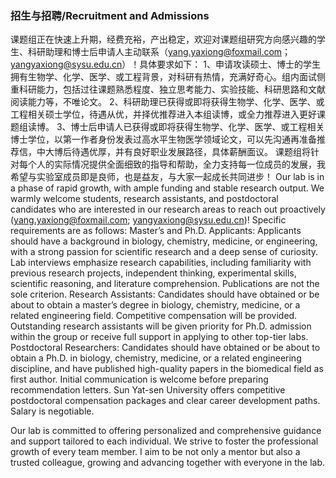 ### **招生与招聘/Recruitment and Admissions**  
课题组正在快速上升期，经费充裕，产出稳定，欢迎对课题组研究方向感兴趣的学生、科研助理和博士后申请人主动联系（yang.yaxiong@foxmail.com；yangyaxiong@sysu.edu.cn）！具体要求如下：
1、申请攻读硕士、博士的学生拥有生物学、化学、医学、或工程背景，对科研有热情，充满好奇心。组内面试侧重科研能力，包括过往课题熟悉程度、独立思考能力、实验技能、科研思路和文献阅读能力等，不唯论文。
2、科研助理已获得或即将获得生物学、化学、医学、或工程相关硕士学位，待遇从优，并择优推荐进入本组读博，或全力推荐进入更好课题组读博。
3、博士后申请人已获得或即将获得生物学、化学、医学、或工程相关博士学位，以第一作者身份发表过高水平生物医学领域论文，可以先沟通再准备推荐信，中大博后待遇优厚，并有良好职业发展路径，具体薪酬面议。
课题组将针对每个人的实际情况提供全面细致的指导和帮助，全力支持每一位成员的发展，我希望与实验室成员即是良师，也是益友，与大家一起成长共同进步！
Our lab is in a phase of rapid growth, with ample funding and stable research output. We warmly welcome students, research assistants, and postdoctoral candidates who are interested in our research areas to reach out proactively (yang.yaxiong@foxmail.com; yangyaxiong@sysu.edu.cn)! Specific requirements are as follows:
Master’s and Ph.D. Applicants:
Applicants should have a background in biology, chemistry, medicine, or engineering, with a strong passion for scientific research and a deep sense of curiosity. Lab interviews emphasize research capabilities, including familiarity with previous research projects, independent thinking, experimental skills, scientific reasoning, and literature comprehension. Publications are not the sole criterion.
Research Assistants:
Candidates should have obtained or be about to obtain a master’s degree in biology, chemistry, medicine, or a related engineering field. Competitive compensation will be provided. Outstanding research assistants will be given priority for Ph.D. admission within the group or receive full support in applying to other top-tier labs.
Postdoctoral Researchers:
Candidates should have obtained or be about to obtain a Ph.D. in biology, chemistry, medicine, or a related engineering discipline, and have published high-quality papers in the biomedical field as first author. Initial communication is welcome before preparing recommendation letters. Sun Yat-sen University offers competitive postdoctoral compensation packages and clear career development paths. Salary is negotiable.

Our lab is committed to offering personalized and comprehensive guidance and support tailored to each individual. We strive to foster the professional growth of every team member. I aim to be not only a mentor but also a trusted colleague, growing and advancing together with everyone in the lab.
